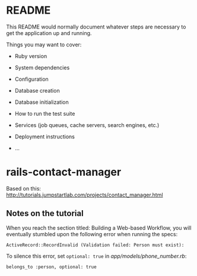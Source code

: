# README

This README would normally document whatever steps are necessary to get the
application up and running.

Things you may want to cover:

* Ruby version

* System dependencies

* Configuration

* Database creation

* Database initialization

* How to run the test suite

* Services (job queues, cache servers, search engines, etc.)

* Deployment instructions

* ...
# rails-contact-manager
Based on this: http://tutorials.jumpstartlab.com/projects/contact_manager.html

## Notes on the tutorial
When you reach the section titled: Building a Web-based Workflow, you will eventually stumbled upon the following error when running the specs:

```
ActiveRecord::RecordInvalid (Validation failed: Person must exist):
```

To silence this error, set `optional: true` in *app/models/phone_number.rb*:
```
belongs_to :person, optional: true
```
